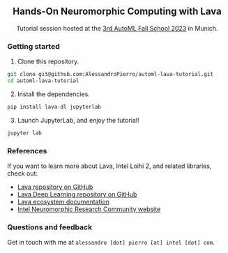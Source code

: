 <h2 style="text-align:center;">
    Hands-On Neuromorphic Computing with Lava
</h2>

<p style="text-align:center;">
    Tutorial session hosted at the <a href="https://www.automlschool.org/home">3rd AutoML Fall School 2023</a> in Munich.
</p>

### Getting started

1. Clone this repository.

```bash
git clone git@github.com:AlessandroPierro/automl-lava-tutorial.git
cd automl-lava-tutorial
```

2. Install the dependencies.

```bash
pip install lava-dl jupyterlab
```

3. Launch JupyterLab, and enjoy the tutorial!

```bash
jupyter lab
```

### References

If you want to learn more about Lava, Intel Loihi 2, and related libraries, check out:
- [Lava repository on GitHub](https://github.com/lava-nc/lava)
- [Lava Deep Learning repository on GitHub](https://github.com/lava-nc/lava-dl)
- [Lava ecosystem documentation](https://lava-nc.org)
- [Intel Neuromorphic Research Community website](https://intel-ncl.atlassian.net/wiki/spaces/INRC/overview)

### Questions and feedback

Get in touch with me at `alessandro [dot] pierro [at] intel [dot] com`.